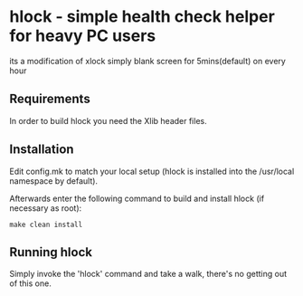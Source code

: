 hlock - simple health check helper for heavy PC users
============================
its a modification of xlock
simply blank screen for 5mins(default) on every hour 


Requirements
------------
In order to build hlock you need the Xlib header files.


Installation
------------
Edit config.mk to match your local setup (hlock is installed into
the /usr/local namespace by default).

Afterwards enter the following command to build and install hlock
(if necessary as root):

    make clean install


Running hlock
-------------
Simply invoke the 'hlock' command and take a walk, 
there's no getting out of this one.
